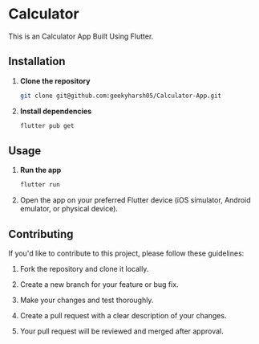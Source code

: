 # Calculator

This is an Calculator App Built Using Flutter.

## Installation

1. **Clone the repository**

    ```bash
    git clone git@github.com:geekyharsh05/Calculator-App.git
    ```

2. **Install dependencies**

    ```bash
    flutter pub get
    ```

## Usage

1. **Run the app**

    ```bash
    flutter run
    ```

2. Open the app on your preferred Flutter device (iOS simulator, Android emulator, or physical device).


## Contributing

If you'd like to contribute to this project, please follow these guidelines:

1. Fork the repository and clone it locally.

2. Create a new branch for your feature or bug fix.

3. Make your changes and test thoroughly.

4. Create a pull request with a clear description of your changes.

5. Your pull request will be reviewed and merged after approval.
